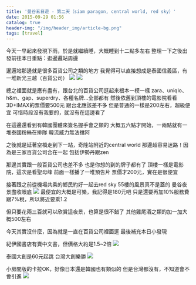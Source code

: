```yaml
---
title: '曼谷五日遊 - 第二天（siam paragon, central world, red sky）'
date: 2015-09-29 01:56
catalog: true
header-img: "/img/header_img/article-bg.png"
tags: [travel]
---
```

今天一早起來發現下雨，於是就繼續睡，大概睡到十二點多左右
整理一下之後出發前往本日重點：逛暹邏站周邊

<!-- more -->


暹邏站那邊就是很多百貨公司之類的地方
我覺得可以直接想成是泰國信義區，有一堆新光三越（百貨公司）
![](https://www.dropbox.com/s/5yrpbxtnnjrvt01/2015-09-28%2014.34.08.jpg?dl=1)
![](https://www.dropbox.com/s/opkqdl8zafcqnxr/2015-09-28%2014.34.16.jpg?dl=1)

總之裡面就是應有盡有，跟台北的百貨公司逛起來根本一模一樣
zara、uniqlo、h&m、gap、superdry、各種名牌...全部都有
然後依舊到頂樓的電影院看看
3D+IMAX的票價要500元 跟台北應該差不多
但是普通的一樣是200左右，超級便宜
可惜時段沒有我要的，就沒有在這邊看了

在這邊還看到有韓國團體來簽名握手會之類的
大概五六點才開始，一兩點就有一堆泰國粉絲在排隊
韓流威力無法擋阿

之後就是延著空橋走到下一站，奇隆站附近的central world
那邊超容易迷路！因為是三家百貨公司合在一起
包括伊勢丹跟zen

那邊其實跟一般百貨公司也差不多
也是你想的到的牌子都有了
頂樓一樣是電影院，這次是看聖母峰
前面一樣播了一堆預告片
票價才200元，實在是很便宜

接著跟之前從機場共乘的鄉民約好一起去red sky
55樓的風景真不是蓋的
曼谷夜景盡收眼底
![](https://www.dropbox.com/s/z6on0o60roauyjy/2015-09-28%2021.38.02.jpg?dl=1)
最便宜的大概是可樂，我記得是180元吧
只是還要再加10%服務費跟7%稅，所以將近要乘1.2

但只要花兩三百就可以欣賞這夜景，也算是很不錯了
其他雞尾酒之類的加一加大概500左右

今天其實沒什麼，因為就是一直在百貨公司裡面逛
最後補充本日小發現

紀伊國書店有賣中文書，但價格大約是1.5~2倍
![](https://www.dropbox.com/s/4t7sp9j0jlb552c/2015-09-28%2014.06.00.jpg?dl=1)

泰國大創是60元起跳
台灣大創樂勝
![](https://www.dropbox.com/s/tctrp0v4u0n8e2n/2015-09-28%2015.15.07.jpg?dl=1)

小房間版的卡拉OK，好像日本還是韓國也有類似的
但是台灣都沒有，不知道會不會引進
![](https://www.dropbox.com/s/xcatmq3bcd65qp4/2015-09-28%2015.19.54.jpg?dl=1)



